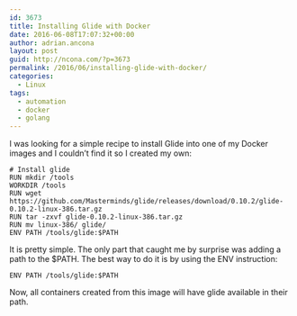 ```yaml
---
id: 3673
title: Installing Glide with Docker
date: 2016-06-08T17:07:32+00:00
author: adrian.ancona
layout: post
guid: http://ncona.com/?p=3673
permalink: /2016/06/installing-glide-with-docker/
categories:
  - Linux
tags:
  - automation
  - docker
  - golang
---
```

I was looking for a simple recipe to install Glide into one of my Docker images and I couldn&#8217;t find it so I created my own:

```docker
# Install glide
RUN mkdir /tools
WORKDIR /tools
RUN wget https://github.com/Masterminds/glide/releases/download/0.10.2/glide-0.10.2-linux-386.tar.gz
RUN tar -zxvf glide-0.10.2-linux-386.tar.gz
RUN mv linux-386/ glide/
ENV PATH /tools/glide:$PATH
```

It is pretty simple. The only part that caught me by surprise was adding a path to the $PATH. The best way to do it is by using the ENV instruction:

```
ENV PATH /tools/glide:$PATH
```

Now, all containers created from this image will have glide available in their path.

<!--more-->
